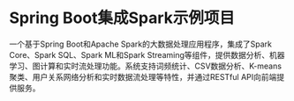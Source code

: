 # Spring Boot集成Spark示例项目

一个基于Spring Boot和Apache Spark的大数据处理应用程序，集成了Spark Core、Spark SQL、Spark ML和Spark Streaming等组件，提供数据分析、机器学习、图计算和实时流处理功能。系统支持词频统计、CSV数据分析、K-means聚类、用户关系网络分析和实时数据流处理等特性，并通过RESTful API向前端提供服务。 